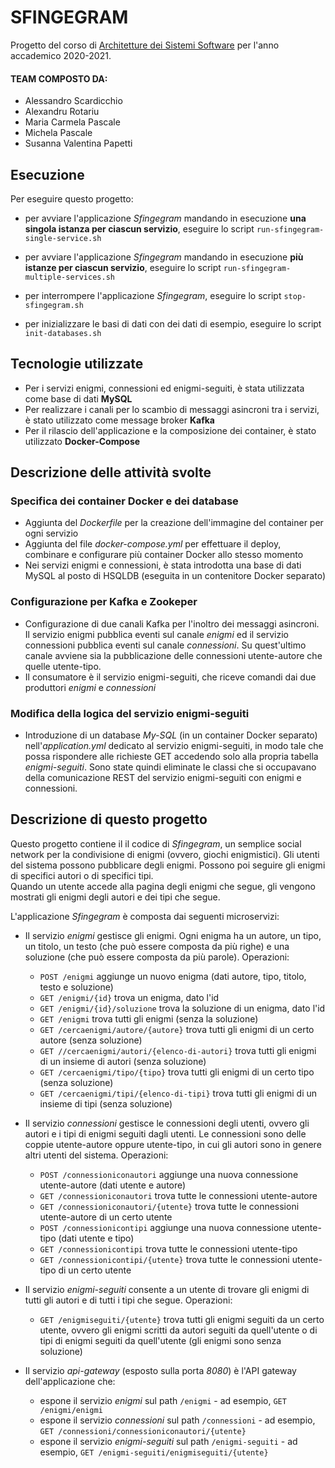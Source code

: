 # SFINGEGRAM 

Progetto del corso di [Architetture dei Sistemi Software](http://cabibbo.inf.uniroma3.it/asw/) per l'anno accademico 2020-2021. 

#### TEAM COMPOSTO DA:

- Alessandro Scardicchio
- Alexandru Rotariu
- Maria Carmela Pascale
- Michela Pascale
- Susanna Valentina Papetti



## Esecuzione 

Per eseguire questo progetto: 

* per avviare l'applicazione *Sfingegram* mandando in esecuzione **una singola istanza per ciascun servizio**, eseguire lo script 
 `run-sfingegram-single-service.sh`

* per avviare l'applicazione *Sfingegram* mandando in esecuzione **più istanze per ciascun servizio**, eseguire lo script 
 `run-sfingegram-multiple-services.sh`

* per interrompere l'applicazione *Sfingegram*, eseguire lo script `stop-sfingegram.sh`

* per inizializzare le basi di dati con dei dati di esempio, eseguire lo script `init-databases.sh` 


## Tecnologie utilizzate

- Per i servizi enigmi, connessioni ed enigmi-seguiti, è stata utilizzata come base di dati **MySQL**
- Per realizzare i canali per lo scambio di messaggi asincroni tra i servizi, è stato utilizzato come message broker **Kafka**
- Per il rilascio dell'applicazione e la composizione dei container, è stato utilizzato **Docker-Compose**


## Descrizione delle attività svolte 

### Specifica dei container Docker e dei database
- Aggiunta del *Dockerfile* per la creazione dell'immagine del container per ogni servizio
- Aggiunta del file *docker-compose.yml* per effettuare il deploy, combinare e configurare più container Docker allo stesso momento
- Nei servizi enigmi e connessioni, è stata introdotta una base di dati MySQL al posto di HSQLDB (eseguita in un contenitore Docker separato)

### Configurazione per Kafka e Zookeper
- Configurazione di due canali Kafka per l'inoltro dei messaggi asincroni. Il servizio enigmi pubblica eventi sul canale *enigmi* ed il servizio connessioni pubblica eventi sul canale *connessioni*. Su quest'ultimo canale avviene sia la pubblicazione delle connessioni utente-autore che quelle utente-tipo.
- Il consumatore è il servizio enigmi-seguiti, che riceve comandi dai due produttori *enigmi* e *connessioni*

### Modifica della logica del servizio enigmi-seguiti
- Introduzione di un database *My-SQL* (in un container Docker separato) nell'*application.yml* dedicato al servizio enigmi-seguiti, in modo tale che possa rispondere alle richieste GET accedendo solo alla propria tabella *enigmi-seguiti*. Sono state quindi eliminate le classi che si occupavano della comunicazione REST del servizio enigmi-seguiti con enigmi e connessioni.



## Descrizione di questo progetto 

Questo progetto contiene il il codice di *Sfingegram*, un semplice social network per la condivisione di enigmi (ovvero, giochi enigmistici). 
Gli utenti del sistema possono pubblicare degli enigmi. 
Possono poi seguire gli enigmi di specifici autori o di specifici tipi.  
Quando un utente accede alla pagina degli enigmi che segue, gli vengono mostrati gli enigmi degli autori e dei tipi che segue. 

L'applicazione *Sfingegram* è composta dai seguenti microservizi: 

* Il servizio *enigmi* gestisce gli enigmi. 
  Ogni enigma ha un autore, un tipo, un titolo, un testo (che può essere composta da più righe) e una soluzione (che può essere composta da più parole). 
  Operazioni: 
  * `POST /enigmi` aggiunge un nuovo enigma (dati autore, tipo, titolo, testo e soluzione)
  * `GET /enigmi/{id}` trova un enigma, dato l'id 
  * `GET /enigmi/{id}/soluzione` trova la soluzione di un enigma, dato l'id 
  * `GET /enigmi` trova tutti gli enigmi (senza la soluzione)
  * `GET /cercaenigmi/autore/{autore}` trova tutti gli enigmi di un certo autore (senza soluzione)
  * `GET //cercaenigmi/autori/{elenco-di-autori}` trova tutti gli enigmi di un insieme di autori (senza soluzione) 
  * `GET /cercaenigmi/tipo/{tipo}` trova tutti gli enigmi di un certo tipo (senza soluzione)
  * `GET /cercaenigmi/tipi/{elenco-di-tipi}` trova tutti gli enigmi di un insieme di tipi (senza soluzione)
  
* Il servizio *connessioni* gestisce le connessioni degli utenti, ovvero gli autori e i tipi di enigmi seguiti dagli utenti. 
  Le connessioni sono delle coppie utente-autore oppure utente-tipo, in cui gli autori sono in genere altri utenti del sistema. 
  Operazioni: 
  * `POST /connessioniconautori` aggiunge una nuova connessione utente-autore (dati utente e autore)
  * `GET /connessioniconautori` trova tutte le connessioni utente-autore
  * `GET /connessioniconautori/{utente}` trova tutte le connessioni utente-autore di un certo utente
  * `POST /connessionicontipi` aggiunge una nuova connessione utente-tipo (dati utente e tipo)
  * `GET /connessionicontipi` trova tutte le connessioni utente-tipo
  * `GET /connessionicontipi/{utente}` trova tutte le connessioni utente-tipo di un certo utente

* Il servizio *enigmi-seguiti* consente a un utente di trovare gli enigmi di tutti gli autori e di tutti i tipi che segue. 
  Operazioni: 
  * `GET /enigmiseguiti/{utente}` trova tutti gli enigmi seguiti da un certo utente, ovvero gli enigmi scritti da autori seguiti da quell'utente o di tipi di enigmi seguiti da quell'utente (gli enigmi sono senza soluzione)
  
* Il servizio *api-gateway* (esposto sulla porta *8080*) è l'API gateway dell'applicazione che: 
  * espone il servizio *enigmi* sul path `/enigmi` - ad esempio, `GET /enigmi/enigmi`
  * espone il servizio *connessioni* sul path `/connessioni` - ad esempio, `GET /connessioni/connessioniconautori/{utente}`
  * espone il servizio *enigmi-seguiti* sul path `/enigmi-seguiti` - ad esempio, `GET /enigmi-seguiti/enigmiseguiti/{utente}`
